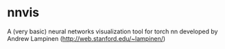 # nnvis
A (very basic) neural networks visualization tool for torch nn developed by Andrew Lampinen (http://web.stanford.edu/~lampinen/)
